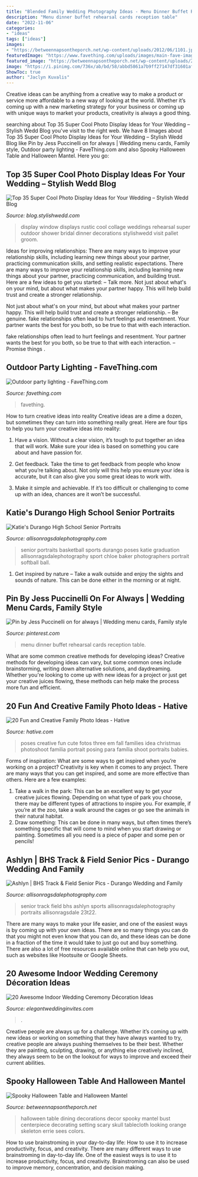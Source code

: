 ```yaml
---
title: "Blended Family Wedding Photography Ideas - Menu Dinner Buffet Rehearsal Cards Reception Table"
description: "Menu dinner buffet rehearsal cards reception table"
date: "2022-11-06"
categories:
- "ideas"
tags: ["ideas"]
images:
- "https://betweennapsontheporch.net/wp-content/uploads/2012/06/1101.jpg"
featuredImage: "https://www.favething.com/uploads/images/main-fave-images/outdoor_party_lighting-1.jpg"
featured_image: "https://betweennapsontheporch.net/wp-content/uploads/2012/06/1101.jpg"
image: "https://i.pinimg.com/736x/ab/bd/58/abbd5861a7b9ff27147df31601af1636--rehearsal-dinner-menu-wedding-trends.jpg"
ShowToc: true
author: "Jaclyn Kuvalis"
---
```



Creative ideas can be anything from a creative way to make a product or service more affordable to a new way of looking at the world. Whether it’s coming up with a new marketing strategy for your business or coming up with unique ways to market your products, creativity is always a good thing.

	

		
searching about Top 35 Super Cool Photo Display Ideas for Your Wedding – Stylish Wedd Blog you've visit to the right web. We have 8 Images about Top 35 Super Cool Photo Display Ideas for Your Wedding – Stylish Wedd Blog like Pin by Jess Puccinelli on for always | Wedding menu cards, Family style, Outdoor party lighting - FaveThing.com and also Spooky Halloween Table and Halloween Mantel. Here you go:
		
    
## Top 35 Super Cool Photo Display Ideas For Your Wedding – Stylish Wedd Blog

<img loading=lazy src="http://blog.stylishwedd.com/wp-content/uploads/2017/01/Old-Window-Wedding-Photo-Display-Ideas-for-Outdoor-Weddings.jpg" onerror="this.onerror=null;this.src='https://tse3.mm.bing.net/th?id=OIP.zC-uv05hmGyq2zxCjZIHkgHaLH&amp;pid=15.1';" alt="Top 35 Super Cool Photo Display Ideas for Your Wedding – Stylish Wedd Blog">

_Source: blog.stylishwedd.com_

>display window displays rustic cool collage weddings rehearsal super outdoor shower bridal dinner decorations stylishwedd visit pallet groom. 

	

Ideas for improving relationships: There are many ways to improve your relationship skills, including learning new things about your partner, practicing communication skills, and setting realistic expectations.
There are many ways to improve your relationship skills, including learning new things about your partner, practicing communication, and building trust. Here are a few ideas to get you started: 
     – Talk more. Not just about what's on your mind, but about what makes your partner happy. This will help build trust and create a stronger relationship.

Not just about what's on your mind, but about what makes your partner happy. This will help build trust and create a stronger relationship. – Be genuine. fake relationships often lead to hurt feelings and resentment. Your partner wants the best for you both, so be true to that with each interaction.

fake relationships often lead to hurt feelings and resentment. Your partner wants the best for you both, so be true to that with each interaction. – Promise things .

    
## Outdoor Party Lighting - FaveThing.com

<img loading=lazy src="https://www.favething.com/uploads/images/main-fave-images/outdoor_party_lighting-1.jpg" onerror="this.onerror=null;this.src='https://tse4.mm.bing.net/th?id=OIP.IeS358ZDJh6xejv8LOSUSQHaJQ&amp;pid=15.1';" alt="Outdoor party lighting - FaveThing.com">

_Source: favething.com_

>favething. 

	

How to turn creative ideas into reality
Creative ideas are a dime a dozen, but sometimes they can turn into something really great. Here are four tips to help you turn your creative ideas into reality:
1. Have a vision. Without a clear vision, it’s tough to put together an idea that will work. Make sure your idea is based on something you care about and have passion for.

2. Get feedback. Take the time to get feedback from people who know what you’re talking about. Not only will this help you ensure your idea is accurate, but it can also give you some great ideas to work with.

3. Make it simple and achievable. If it’s too difficult or challenging to come up with an idea, chances are it won’t be successful.

    
## Katie&#039;s Durango High School Senior Portraits

<img loading=lazy src="http://allisonragsdalephotography.com/wp-content/uploads/2014/12/DSC5193-681x1024.jpg" onerror="this.onerror=null;this.src='https://tse3.mm.bing.net/th?id=OIP.JJkNIwWcAxxwtCWaVlz0CwHaLI&amp;pid=15.1';" alt="Katie&#039;s Durango High School Senior Portraits">

_Source: allisonragsdalephotography.com_

>senior portraits basketball sports durango poses katie graduation allisonragsdalephotography sport chloe baker photographers portrait softball ball. 

	

1. Get inspired by nature – Take a walk outside and enjoy the sights and sounds of nature. This can be done either in the morning or at night.

    
## Pin By Jess Puccinelli On For Always | Wedding Menu Cards, Family Style

<img loading=lazy src="https://i.pinimg.com/736x/ab/bd/58/abbd5861a7b9ff27147df31601af1636--rehearsal-dinner-menu-wedding-trends.jpg" onerror="this.onerror=null;this.src='https://tse1.mm.bing.net/th?id=OIP.c3A-7KyG8nO3KgPtoiylzgHaLH&amp;pid=15.1';" alt="Pin by Jess Puccinelli on for always | Wedding menu cards, Family style">

_Source: pinterest.com_

>menu dinner buffet rehearsal cards reception table. 

	

What are some common creative methods for developing ideas?
Creative methods for developing ideas can vary, but some common ones include brainstorming, writing down alternative solutions, and daydreaming. Whether you're looking to come up with new ideas for a project or just get your creative juices flowing, these methods can help make the process more fun and efficient.

    
## 20 Fun And Creative Family Photo Ideas - Hative

<img loading=lazy src="https://hative.com/wp-content/uploads/2014/11/family-photo-ideas/2-fun-creative-family-photo-ideas.jpg" onerror="this.onerror=null;this.src='https://tse2.mm.bing.net/th?id=OIP.b1wpTkicjM7rPHsDfKCLfAHaLH&amp;pid=15.1';" alt="20 Fun and Creative Family Photo Ideas - Hative">

_Source: hative.com_

>poses creative fun cute fotos three em fall families idea christmas photoshoot familia portrait posing para família shoot portraits babies. 

	

Forms of inspiration: What are some ways to get inspired when you’re working on a project?
Creativity is key when it comes to any project. There are many ways that you can get inspired, and some are more effective than others. Here are a few examples: 
1. Take a walk in the park: This can be an excellent way to get your creative juices flowing. Depending on what type of park you choose, there may be different types of attractions to inspire you. For example, if you’re at the zoo, take a walk around the cages or go see the animals in their natural habitat. 
2. Draw something: This can be done in many ways, but often times there’s something specific that will come to mind when you start drawing or painting. Sometimes all you need is a piece of paper and some pen or pencils!

    
## Ashlyn | BHS Track &amp; Field Senior Pics - Durango Wedding And Family

<img loading=lazy src="https://allisonragsdalephotography.com/wp-content/uploads/2013/08/allisonragsdalephotography-1152.jpg" onerror="this.onerror=null;this.src='https://tse2.mm.bing.net/th?id=OIP.FMMkVk8bu0PSZCytKMCb9gHaLI&amp;pid=15.1';" alt="Ashlyn | BHS Track &amp; Field Senior Pics - Durango Wedding and Family">

_Source: allisonragsdalephotography.com_

>senior track field bhs ashlyn sports allisonragsdalephotography portraits allisonragsdale 23t22. 

	

There are many ways to make your life easier, and one of the easiest ways is by coming up with your own ideas. There are so many things you can do that you might not even know that you can do, and these ideas can be done in a fraction of the time it would take to just go out and buy something. There are also a lot of free resources available online that can help you out, such as websites like Hootsuite or Google Sheets.

    
## 20 Awesome Indoor Wedding Ceremony Décoration Ideas

<img loading=lazy src="https://www.elegantweddinginvites.com/wedding-blog/wp-content/uploads/2015/12/stylish-indoor-wedding-ceremony-decor-ideas-with-lights-.jpg" onerror="this.onerror=null;this.src='https://tse2.mm.bing.net/th?id=OIP.Sztx7D3MUhtW80X5JRoH_wHaLH&amp;pid=15.1';" alt="20 Awesome Indoor Wedding Ceremony Décoration Ideas">

_Source: elegantweddinginvites.com_

>. 

	

Creative people are always up for a challenge. Whether it’s coming up with new ideas or working on something that they have always wanted to try, creative people are always pushing themselves to be their best. Whether they are painting, sculpting, drawing, or anything else creatively inclined, they always seem to be on the lookout for ways to improve and exceed their current abilities.

    
## Spooky Halloween Table And Halloween Mantel

<img loading=lazy src="https://betweennapsontheporch.net/wp-content/uploads/2012/06/1101.jpg" onerror="this.onerror=null;this.src='https://tse3.mm.bing.net/th?id=OIP.-prX3zPqlR3ANZ4MmK4EugHaFZ&amp;pid=15.1';" alt="Spooky Halloween Table and Halloween Mantel">

_Source: betweennapsontheporch.net_

>halloween table dining decorations decor spooky mantel bust centerpiece decorating setting scary skull tablecloth looking orange skeleton errie sees colors. 

	

How to use brainstroming in your day-to-day life: How to use it to increase productivity, focus, and creativity.
There are many different ways to use brainstroming in day-to-day life. One of the easiest ways is to use it to increase productivity, focus, and creativity. Brainstroming can also be used to improve memory, concentration, and decision making.

